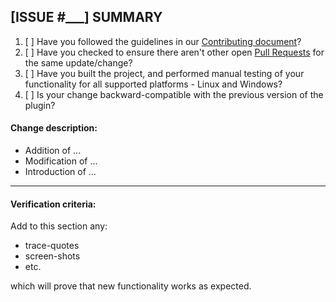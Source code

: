 ## [ISSUE #___] SUMMARY

1. [ ] Have you followed the guidelines in our [Contributing document](../../master/CONTRIBUTING.md)?
2. [ ] Have you checked to ensure there aren't other open [Pull Requests](../../../pulls) for the same update/change?
3. [ ] Have you built the project, and performed manual testing of your functionality for all supported platforms - Linux and Windows?
4. [ ] Is your change backward-compatible with the previous version of the plugin?

#### Change description:
- Addition of ... 
- Modification of ...
- Introduction of ...
----
#### Verification criteria:

Add to this section any: 

- trace-quotes 
- screen-shots
- etc.

which will prove that new functionality works as expected.
